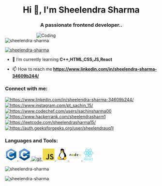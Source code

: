 <h1 align="center">Hi 👋, I'm Sheelendra Sharma</h1>
<h3 align="center">A passionate frontend developer..</h3>
<img align="right" alt="Coding" width="400" src="https://media.tenor.com/rePDfDWO3XoAAAAd/hacking.gif">

<p align="left"> <img src="https://komarev.com/ghpvc/?username=sheelendra-sharma&label=Profile%20views&color=0e75b6&style=flat" alt="sheelendra-sharma" /> </p>

<p align="left"> <a href="https://github.com/ryo-ma/github-profile-trophy"><img src="https://github-profile-trophy.vercel.app/?username=sheelendra-sharma" alt="sheelendra-sharma" /></a> </p>

- 🌱 I’m currently learning **C++,HTML,CSS,JS,React**

- 📫 How to reach me **https://www.linkedin.com/in/sheelendra-sharma-34609b244/**

<h3 align="left">Connect with me:</h3>
<p align="left">
<a href="https://linkedin.com/in/https://www.linkedin.com/in/sheelendra-sharma-34609b244/" target="blank"><img align="center" src="https://raw.githubusercontent.com/rahuldkjain/github-profile-readme-generator/master/src/images/icons/Social/linked-in-alt.svg" alt="https://www.linkedin.com/in/sheelendra-sharma-34609b244/" height="30" width="40" /></a>
<a href="https://instagram.com/https://www.instagram.com/pt_sachin_15/" target="blank"><img align="center" src="https://raw.githubusercontent.com/rahuldkjain/github-profile-readme-generator/master/src/images/icons/Social/instagram.svg" alt="https://www.instagram.com/pt_sachin_15/" height="30" width="40" /></a>
<a href="https://www.codechef.com/users/https://www.codechef.com/users/sachinsharma00" target="blank"><img align="center" src="https://cdn.jsdelivr.net/npm/simple-icons@3.1.0/icons/codechef.svg" alt="https://www.codechef.com/users/sachinsharma00" height="30" width="40" /></a>
<a href="https://www.hackerrank.com/https://www.hackerrank.com/sheelendrasharm1" target="blank"><img align="center" src="https://raw.githubusercontent.com/rahuldkjain/github-profile-readme-generator/master/src/images/icons/Social/hackerrank.svg" alt="https://www.hackerrank.com/sheelendrasharm1" height="30" width="40" /></a>
<a href="https://www.leetcode.com/https://leetcode.com/sheelendrasharma15/" target="blank"><img align="center" src="https://raw.githubusercontent.com/rahuldkjain/github-profile-readme-generator/master/src/images/icons/Social/leet-code.svg" alt="https://leetcode.com/sheelendrasharma15/" height="30" width="40" /></a>
<a href="https://auth.geeksforgeeks.org/user/https://auth.geeksforgeeks.org/user/sheelendrauq1l" target="blank"><img align="center" src="https://raw.githubusercontent.com/rahuldkjain/github-profile-readme-generator/master/src/images/icons/Social/geeks-for-geeks.svg" alt="https://auth.geeksforgeeks.org/user/sheelendrauq1l" height="30" width="40" /></a>
</p>

<h3 align="left">Languages and Tools:</h3>
<p align="left"> <a href="https://www.cprogramming.com/" target="_blank" rel="noreferrer"> <img src="https://raw.githubusercontent.com/devicons/devicon/master/icons/c/c-original.svg" alt="c" width="40" height="40"/> </a> <a href="https://www.w3schools.com/cpp/" target="_blank" rel="noreferrer"> <img src="https://raw.githubusercontent.com/devicons/devicon/master/icons/cplusplus/cplusplus-original.svg" alt="cplusplus" width="40" height="40"/> </a> <a href="https://git-scm.com/" target="_blank" rel="noreferrer"> <img src="https://www.vectorlogo.zone/logos/git-scm/git-scm-icon.svg" alt="git" width="40" height="40"/> </a> <a href="https://developer.mozilla.org/en-US/docs/Web/JavaScript" target="_blank" rel="noreferrer"> <img src="https://raw.githubusercontent.com/devicons/devicon/master/icons/javascript/javascript-original.svg" alt="javascript" width="40" height="40"/> </a> <a href="https://www.linux.org/" target="_blank" rel="noreferrer"> <img src="https://raw.githubusercontent.com/devicons/devicon/master/icons/linux/linux-original.svg" alt="linux" width="40" height="40"/> </a> <a href="https://nodejs.org" target="_blank" rel="noreferrer"> <img src="https://raw.githubusercontent.com/devicons/devicon/master/icons/nodejs/nodejs-original-wordmark.svg" alt="nodejs" width="40" height="40"/> </a> <a href="https://reactjs.org/" target="_blank" rel="noreferrer"> <img src="https://raw.githubusercontent.com/devicons/devicon/master/icons/react/react-original-wordmark.svg" alt="react" width="40" height="40"/> </a> </p>

<p><img align="center" src="https://github-readme-stats.vercel.app/api/top-langs?username=sheelendra-sharma&show_icons=true&locale=en&layout=compact" alt="sheelendra-sharma" /></p>

<p><img align="center" src="https://github-readme-streak-stats.herokuapp.com/?user=sheelendra-sharma&" alt="sheelendra-sharma" /></p>
